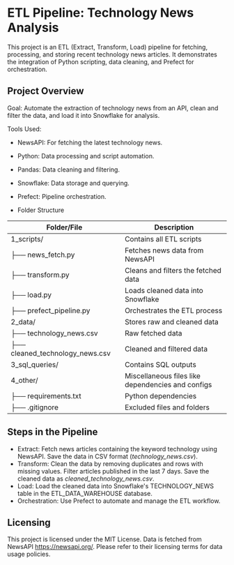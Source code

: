 # ETL Pipeline: Technology News Analysis

This project is an ETL (Extract, Transform, Load) pipeline for fetching, processing, and storing recent technology news articles. It demonstrates the integration of Python scripting, data cleaning, and Prefect for orchestration.

## Project Overview

Goal: Automate the extraction of technology news from an API, clean and filter the data, and load it into Snowflake for analysis.

Tools Used:
* NewsAPI: For fetching the latest technology news.
* Python: Data processing and script automation.
* Pandas: Data cleaning and filtering.
* Snowflake: Data storage and querying.
* Prefect: Pipeline orchestration.

* Folder Structure

| Folder/File         | Description                                      |
|---------------------|--------------------------------------------------|
| 1_scripts/        | Contains all ETL scripts                        |
| ├── news_fetch.py | Fetches news data from NewsAPI                  |
| ├── transform.py  | Cleans and filters the fetched data             |
| ├── load.py       | Loads cleaned data into Snowflake               |
| ├── prefect_pipeline.py | Orchestrates the ETL process              |
| 2_data/           | Stores raw and cleaned data                     |
| ├── technology_news.csv | Raw fetched data                          |
| ├── cleaned_technology_news.csv | Cleaned and filtered data         |
| 3_sql_queries/    | Contains SQL outputs                            |
| 4_other/          | Miscellaneous files like dependencies and configs |
| ├── requirements.txt | Python dependencies                         |
| ├── .gitignore    | Excluded files and folders                      |


## Steps in the Pipeline

* Extract:
Fetch news articles containing the keyword technology using NewsAPI.
Save the data in CSV format (_technology_news.csv_).
* Transform:
Clean the data by removing duplicates and rows with missing values.
Filter articles published in the last 7 days.
Save the cleaned data as _cleaned_technology_news.csv_.
* Load:
Load the cleaned data into Snowflake's TECHNOLOGY_NEWS table in the ETL_DATA_WAREHOUSE database.
* Orchestration:
Use Prefect to automate and manage the ETL workflow.

## Licensing

This project is licensed under the MIT License.
Data is fetched from NewsAPI https://newsapi.org/. Please refer to their licensing terms for data usage policies.

